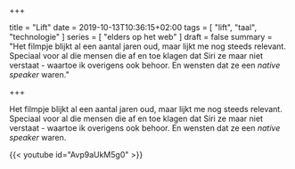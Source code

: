 +++

title = "Lift"
date = 2019-10-13T10:36:15+02:00 
tags = [ "lift", "taal", "technologie" ] 
series = [ "elders op het web" ] 
draft = false
summary = "Het filmpje blijkt al een aantal jaren oud, maar lijkt me nog steeds relevant. Speciaal voor al die mensen die af en toe klagen dat Siri ze maar niet verstaat - waartoe ik overigens ook behoor. En wensten dat ze een *native speaker* waren."

+++

Het filmpje blijkt al een aantal jaren oud, maar lijkt me nog steeds relevant. Speciaal voor al die mensen die af en toe klagen dat Siri ze maar niet verstaat - waartoe ik overigens ook behoor. En wensten dat ze een *native speaker* waren.

{{< youtube id="Avp9aUkM5g0" >}}
	